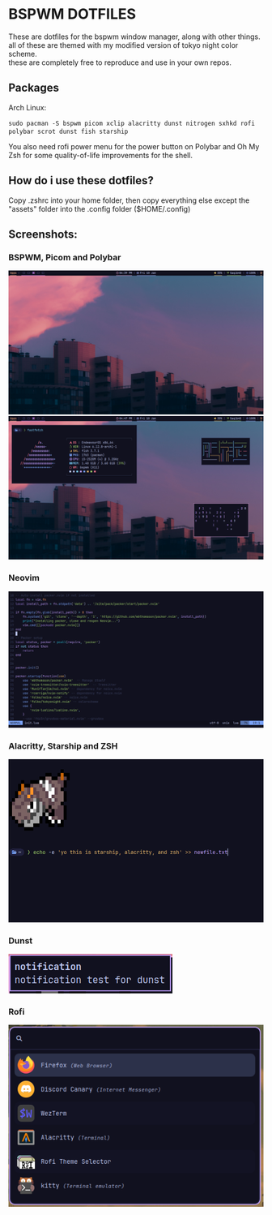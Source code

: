 # BSPWM DOTFILES
These are dotfiles for the bspwm window manager, along with other things.\
all of these are themed with my modified version of tokyo night color scheme.\
these are completely free to reproduce and use in your own repos.
## Packages
Arch Linux:
```
sudo pacman -S bspwm picom xclip alacritty dunst nitrogen sxhkd rofi polybar scrot dunst fish starship
```
You also need rofi power menu for the power button on Polybar and Oh My Zsh for some quality-of-life improvements for the shell.
## How do i use these dotfiles?
Copy .zshrc into your home folder, then copy everything else except the "assets" folder into the .config folder ($HOME/.config)
## Screenshots:
### BSPWM, Picom and Polybar

<img src="assets/bsp1.png">

<img src="assets/bspwm1.png">

### Neovim

<img src="assets/neovim.png">

### Alacritty, Starship and ZSH

<img src="assets/aio.png">

### Dunst

<img src="assets/dunst.png">

### Rofi

<img src="assets/rofi.png">
